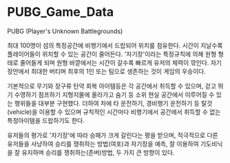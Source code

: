 # PUBG_Game_Data

PUBG (Player's Unknown Battlegrounds)

최대 100명이 섬의 특정공간에 비행기에서 드랍되어 위치를 점유한다. 
시간이 지날수록 플레이어들이 위치할 수 있는 공간이 줄어든다. '자기장'이라는 특정규칙에 의해 원형 형태로 줄어들게 되며
원형 바깥에서는 시간이 갈수록 빠르게 유저의 체력이 깎인다. 자기장안에서 최대한 버티며 최후의 1인 또는 팀으로 생존하는 것이 게임의 우승이다.

기본적으로 무기와 장구류 탄약 회복 아이템등은 각 공간에서 취득할 수 있으며,
 걷고 뛰기 수영하기 점프하기 지형지물에 올라가고 숨기 등 소위 현실 공간에서 이루어질 수 있는 행위들을 대부분 구현했다.
더하여 차에 타 운전하기, 경비행기 운전하기 등 탈것(vehicle)을 이용할 수 있으며 규칙적인 시간마다 비행기에서 공간에서 취득할 수 없는 특정아이템을
드랍하기도 한다. 

유저들의 평가로 '자기장'에 따라 승패가 크게 갈린다는 평을 받으며, 적극적으로 다른 유저들을 사냥하여 승리를 쟁취하는 방법(여포)과
자기장을 예측, 잘 이용하여 기도비닉을 잘 유지하며 승리를 쟁취하는(존버)방법, 두 가지 큰 방향이 있다. 
